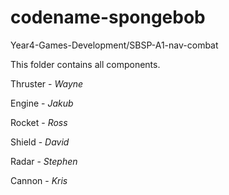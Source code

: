 # codename-spongebob
Year4-Games-Development/SBSP-A1-nav-combat

This folder contains all components.

Thruster - *Wayne*

Engine - *Jakub*

Rocket - *Ross*

Shield - *David*

Radar - *Stephen*

Cannon - *Kris*